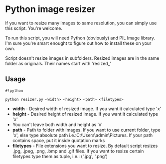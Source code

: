 # Python image resizer #

If you want to resize many images to same resolution, you can simply use this script. You're welcome.

To run this script, you will need Python (obviously) and PIL Image library. I'm sure you're smart enought to figure out how to install these on your own.

Script doesn't resize images in subfolders. 
Resized images are in the same folder as originals. Their names start with 'resized_'

## Usage ##

```
#!python

python resizer.py <width> <height> <path> <filetypes>
```

* **width** - Desired width of resized image. If you want it calculated type 'x'
* **height** - Desired height of resized image. If you want it calculated type 'x'
* You can't leave both width and height as 'x'
* **path** - Path to folder with images. If you want to use current folder, type 'x', else type absolute path i.e.:C:\Users\admin\Pictures. If your path contains space, put it inside quotation marks
* **filetypes** - File extensions you want to resize. By default script resizes .jpg, .jpeg, .png, .bmp and .gif files. If you want to resize certain filetypes type them as tuple, i.e.: ('.jpg', '.png')
